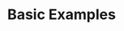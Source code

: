 ---
layout: "redirect"
redirect: "/docs/components/charts/basic/bar-chart.html"
title: "Basic Examples"
---
